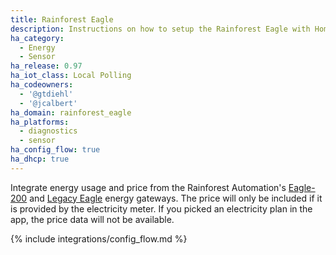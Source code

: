 ```yaml
---
title: Rainforest Eagle
description: Instructions on how to setup the Rainforest Eagle with Home Assistant.
ha_category:
  - Energy
  - Sensor
ha_release: 0.97
ha_iot_class: Local Polling
ha_codeowners:
  - '@gtdiehl'
  - '@jcalbert'
ha_domain: rainforest_eagle
ha_platforms:
  - diagnostics
  - sensor
ha_config_flow: true
ha_dhcp: true
---
```


Integrate energy usage and price from the Rainforest Automation's [Eagle-200](https://rainforestautomation.com/rfa-z114-eagle-200/)
and [Legacy Eagle](https://rainforestautomation.com/support/rfa-z109-eagle-support/) energy gateways. The price will only be included if it is provided by the electricity meter. If you picked an electricity plan in the app, the price data will not be available.

{% include integrations/config_flow.md %}

